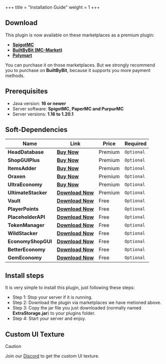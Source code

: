 +++
title = "Installation Guide"
weight = 1
+++

## Download

This plugin is now available on these marketplaces as a premium plugin:

*   **[SpigotMC](https://www.spigotmc.org/resources/90379/)**
*   **[BuiltByBit (MC-Market)](https://builtbybit.com/resources/19319/)**
*   **[Polymart](https://polymart.org/resource/860/)**

You can purchase it on those marketplaces. But we strongly recommend you to purchase on **BuiltByBit**, because it supports you more payment methods.

## Prerequisites

*   Java version: **16 or newer**
*   Server software: **SpigotMC, PaperMC and PurpurMC**
*   Server versions: **1.16 to 1.20.1**

## Soft-Dependencies

| Name | Link | Price | Required |
| --- | --- | --- | --- |
| **HeadDatabase** | **[Buy Now](https://www.spigotmc.org/resources/head-database.14280/)** | Premium | `Optional` |
| **ShopGUIPlus** | **[Buy Now](https://www.spigotmc.org/resources/shopgui-1-8-1-20.6515/)** | Premium | `Optional` |
| **ItemsAdder** | **[Buy Now](https://www.spigotmc.org/resources/73355/)** | Premium | `Optional` |
| **Oraxen** | **[Buy Now](https://www.spigotmc.org/resources/72448/)** | Premium | `Optional` |
| **UltraEconomy** | **[Buy Now](https://www.spigotmc.org/resources/ultra-economy.83374/)** | Premium | `Optional` |
| **UltimateStacker** | **[Download Now](https://craftaro.com/marketplace/product/ultimatestacker.16)** | Premium | `Optional` |
| **Vault** | **[Download Now](https://www.spigotmc.org/resources/vault.34315/)** | Free | `Optional` |
| **PlayerPoints** | **[Download Now](https://www.spigotmc.org/resources/playerpoints.80745)** | Free | `Optional` |
| **PlaceholderAPI** | **[Download Now](https://www.spigotmc.org/resources/shopgui-1-8-1-20.6515/)** | Free | `Optional` |
| **TokenManager** | **[Download Now](https://www.spigotmc.org/resources/tokenmanager.8610/)** | Free | `Optional` |
| **WildStacker** | **[Download Now](https://www.spigotmc.org/resources/87404/)** | Free | `Optional` |
| **EconomyShopGUI** | **[Download Now](https://www.spigotmc.org/resources/economyshopgui.69927/)** | Free | `Optional` |
| **BetterEconomy** | **[Download Now](https://www.spigotmc.org/resources/bettereconomy.96690/)** | Free | `Optional` |
| **GemEconomy** | **[Download Now](https://www.spigotmc.org/resources/gemseconomy.19655/)** | Free | `Optional` |

## Install steps

It is very simple to install this plugin, just following these steps:

*   Step 1: Stop your server if it is running.
*   Step 2: Download the plugin via marketplaces we have metioned above.
*   Step 3: Copy the jar file you just downloaded (normally named **ExtraStorage.jar**) to your plugins folder.
*   Step 4: Start your server and enjoy.

## Custom UI Texture

> [!CAUTION]
> Join our [Discord](https://discord.hsgamer.me) to get the custom UI texture.
